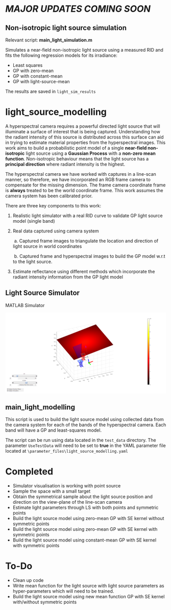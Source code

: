 # ***MAJOR UPDATES COMING SOON***

## Non-isotropic light source simulation

Relevant script: **main_light_simulation.m**

Simulates a near-field non-isotropic light source using a measured RID and fits the following regression models for its irradiance:

- Least squares
- GP with zero-mean
- GP with constant-mean
- GP with light-source-mean

The results are saved in `light_sim_results`



# light_source_modelling
A hyperspectral camera requires a powerful directed light source that will illuminate a surface of interest that is being captured. Understanding how the radiant intensity of this source is distributed across this surface can aid in trying to estimate material properties from the hyperspectral images. This work aims to build a probabilistic point model of a single **near-field non-isotropic** light source using a **Gaussian Process** with a **non-zero mean function**. Non-isotropic behaviour means that the light source has a **principal direction** where radiant intensity is the highest.

The hyperspectral camera we have worked with captures in a line-scan manner, so therefore, we have incorporated an RGB frame camera to compensate for the missing dimension. The frame camera coordinate frame is **always** treated to be the world coordinate frame. This work assumes the camera system has been calibrated prior.

There are three key components to this work:

1. Realistic light simulator with a real RID curve to validate GP light source model (single band)

2. Real data captured using camera system

   ​	a. Captured frame images to triangulate the location and direction of light source in world coordinates

   ​	b. Captured frame and hyperspectral images to build the GP model w.r.t to the light source.

3. Estimate reflectance using different methods which incorporate the radiant intensity information from the GP light model



## Light Source Simulator

MATLAB Simulator 

<img align="center" src="Diagrams/light_simulator.png" alt="Light simulator in MATLAB" width="1000" />



## main_light_modelling

This script is used to build the light source model using collected data from the camera system for each of the bands of the hyperspectral camera. Each band will have a GP and least-squares model.

The script can be run using data located in the `test_data` directory. The parameter `UseTestData` will need to be set to **true** in the YAML parameter file located at `\parameter_files\light_source_modelling.yaml`



# Completed

- Simulator visualisation is working with point source
- Sample the space with a small target
- Obtain the symmetrical sample about the light source position and direction on the view-plane of the line-scan camera
- Estimate light parameters through LS with both points and symmetric points
- Build the light source model using zero-mean GP with SE kernel without symmetric points
- Build the light source model using zero-mean GP with SE kernel with symmetric points
- Build the light source model using constant-mean GP with SE kernel with symmetric points



# To-Do

- Clean up code
- Write mean function for the light source with light source parameters as hyper-parameters which will need to be trained.
- Build the light source model using new mean function GP with SE kernel with/without symmetric points
